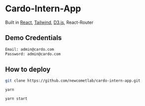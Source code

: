 # Cardo-Intern-App

Built in [React](https://reactjs.org/), [Tailwind](https://tailwindcss.com/), [D3.js](https://d3js.org/), React-Router

## Demo Credentials
 ```sh
Email: admin@cardo.com
Password: admin@cardo.com
```

## How to deploy

```sh
git clone https://github.com/newcometlab/cardo-intern-app.git
```

```sh
yarn
```

```sh
yarn start
```
